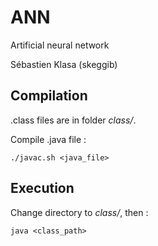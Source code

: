 # ANN

Artificial neural network

Sébastien Klasa (skeggib)

## Compilation

.class files are in folder *class/*.

Compile .java file :

`./javac.sh <java_file>`

## Execution

Change directory to *class/*, then :

`java <class_path>`